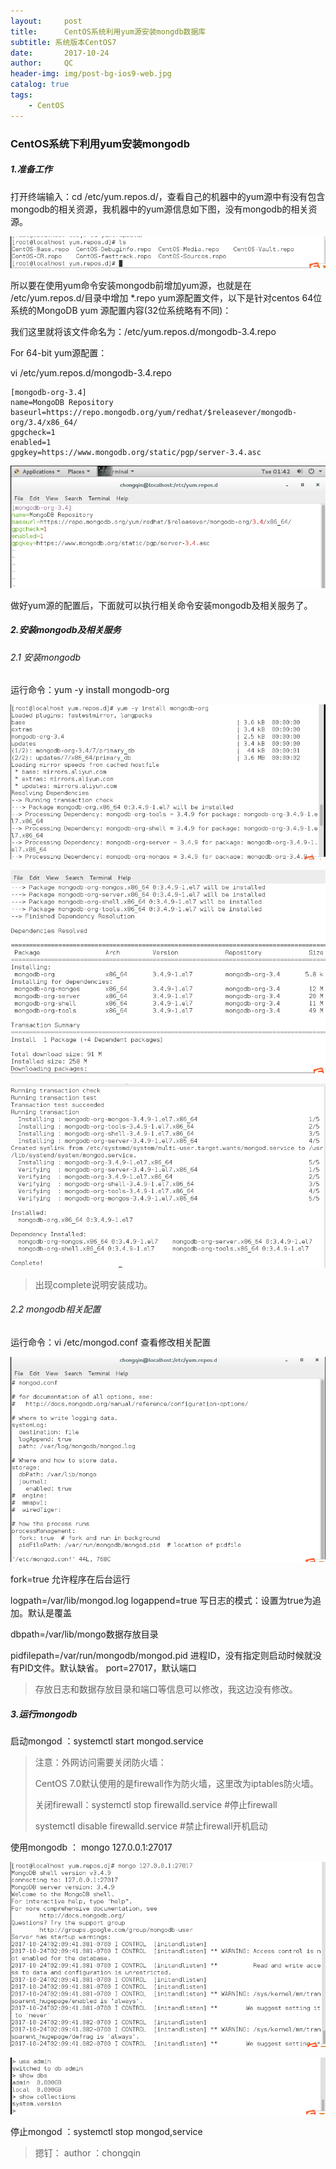 ```yaml
---
layout:     post
title:      CentOS系统利用yum源安装mongdb数据库
subtitle: 系统版本CentOS7
date:       2017-10-24
author:     QC
header-img: img/post-bg-ios9-web.jpg
catalog: true
tags:
    - CentOS
---
```


### CentOS系统下利用yum安装mongodb

##### 1.准备工作

打开终端输入：cd  /etc/yum.repos.d/，查看自己的机器中的yum源中有没有包含mongodb的相关资源，我机器中的yum源信息如下图，没有mongodb的相关资源。

![](https://raw.githubusercontent.com/Los-GTI/Los-GTI.github.io/master/img/是否mongodb相关资源.png)

所以要在使用yum命令安装mongodb前增加yum源，也就是在 /etc/yum.repos.d/目录中增加 *.repo yum源配置文件，以下是针对centos 64位系统的MongoDB yum 源配置内容(32位系统略有不同)：  

我们这里就将该文件命名为：/etc/yum.repos.d/mongodb-3.4.repo 

For 64-bit yum源配置：  

vi /etc/yum.repos.d/mongodb-3.4.repo

```
[mongodb-org-3.4]
name=MongoDB Repository
baseurl=https://repo.mongodb.org/yum/redhat/$releasever/mongodb-org/3.4/x86_64/
gpgcheck=1
enabled=1
gpgkey=https://www.mongodb.org/static/pgp/server-3.4.asc
```

  ![](https://raw.githubusercontent.com/Los-GTI/Los-GTI.github.io/master/img/yum源配置.png)

做好yum源的配置后，下面就可以执行相关命令安装mongodb及相关服务了。

##### 2.安装mongodb及相关服务

###### 2.1 安装mongodb

运行命令：yum -y install mongodb-org

![](https://raw.githubusercontent.com/Los-GTI/Los-GTI.github.io/master/img/install1.png)

![](https://raw.githubusercontent.com/Los-GTI/Los-GTI.github.io/master/img/install2.png)

![](https://raw.githubusercontent.com/Los-GTI/Los-GTI.github.io/master/img/install3.png)

> 出现complete说明安装成功。

###### 2.2 mongodb相关配置

运行命令：vi /etc/mongod.conf 查看修改相关配置

![](https://raw.githubusercontent.com/Los-GTI/Los-GTI.github.io/master/img/相关配置.png)

fork=true   允许程序在后台运行

logpath=/var/lib/mongod.log logappend=true 写日志的模式：设置为true为追加。默认是覆盖

 dbpath=/var/lib/mongo数据存放目录

pidfilepath=/var/run/mongodb/mongod.pid 进程ID，没有指定则启动时候就没有PID文件。默认缺省。
port=27017，默认端口

> 存放日志和数据存放目录和端口等信息可以修改，我这边没有修改。

##### 3.运行mongodb

启动mongod ：systemctl start mongod.service

>注意：外网访问需要关闭防火墙：
>
>CentOS 7.0默认使用的是firewall作为防火墙，这里改为iptables防火墙。
>
>关闭firewall：systemctl stop firewalld.service #停止firewall
>
>systemctl disable firewalld.service #禁止firewall开机启动

使用mongodb ： mongo 127.0.0.1:27017

![](https://raw.githubusercontent.com/Los-GTI/Los-GTI.github.io/master/img/进入mongo服务.png)

![](https://raw.githubusercontent.com/Los-GTI/Los-GTI.github.io/master/img/测试.png)

停止mongod ：systemctl stop mongod,service

> 摁钉： author ：chongqin








